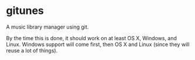 # gitunes
A music library manager using git.

By the time this is done, it should work on at least OS X, Windows, and Linux. Windows support will come first, then OS X and Linux (since they will reuse a lot of things).
